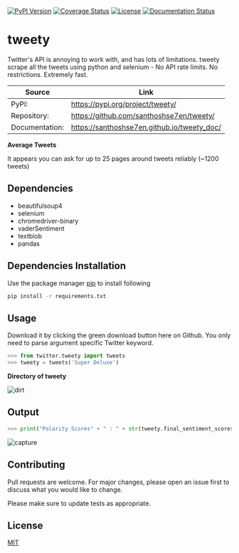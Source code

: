 [![PyPI Version](https://img.shields.io/pypi/v/tweety.svg)](https://pypi.org/project/tweety)
[![Coverage Status](https://coveralls.io/repos/github/santhoshse7en/tweety/badge.svg?branch=master)](https://coveralls.io/github/santhoshse7en/tweety?branch=master)
[![License](https://img.shields.io/pypi/l/tweety.svg)](https://pypi.python.org/pypi/tweety/)
[![Documentation Status](https://readthedocs.org/projects/pip/badge/?version=latest&style=flat)](https://santhoshse7en.github.io/tweety_doc)

# tweety

Twitter's API is annoying to work with, and has lots of limitations. tweety scrape all the tweets using python and selenium - No API rate limits. No restrictions. Extremely fast.

| Source         | Link                                         |
| ---            |  ---                                         |
| PyPI:          | https://pypi.org/project/tweety/             |
| Repository:    | https://github.com/santhoshse7en/tweety/     |
| Documentation: | https://santhoshse7en.github.io/tweety_doc/  |

**Average Tweets**

It appears you can ask for up to 25 pages around tweets reliably (~1200 tweets)

## Dependencies

* beautifulsoup4
* selenium
* chromedriver-binary
* vaderSentiment
* textblob
* pandas


## Dependencies Installation

Use the package manager [pip](https://pip.pypa.io/en/stable/) to install following
```bash
pip install -r requirements.txt
```

## Usage

Download it by clicking the green download button here on Github. You only need to parse argument specific Twitter keyword.
```python
>>> from twitter.tweety import tweets
>>> tweety = tweets('Super Deluxe')
```

**Directory of tweety**

![dirt](https://user-images.githubusercontent.com/47944792/58116804-d3727b80-7c1a-11e9-9e2e-a675d98b8682.PNG)

## Output

```python
>>> print("Polarity Scores" + " : " + str(tweety.final_sentiment_scores))
```
![capture](https://user-images.githubusercontent.com/47944792/53886316-c3002b00-4045-11e9-8a56-10ef06275951.PNG)

## Contributing

Pull requests are welcome. For major changes, please open an issue first to discuss what you would like to change.

Please make sure to update tests as appropriate.

## License
[MIT](https://choosealicense.com/licenses/mit/)
